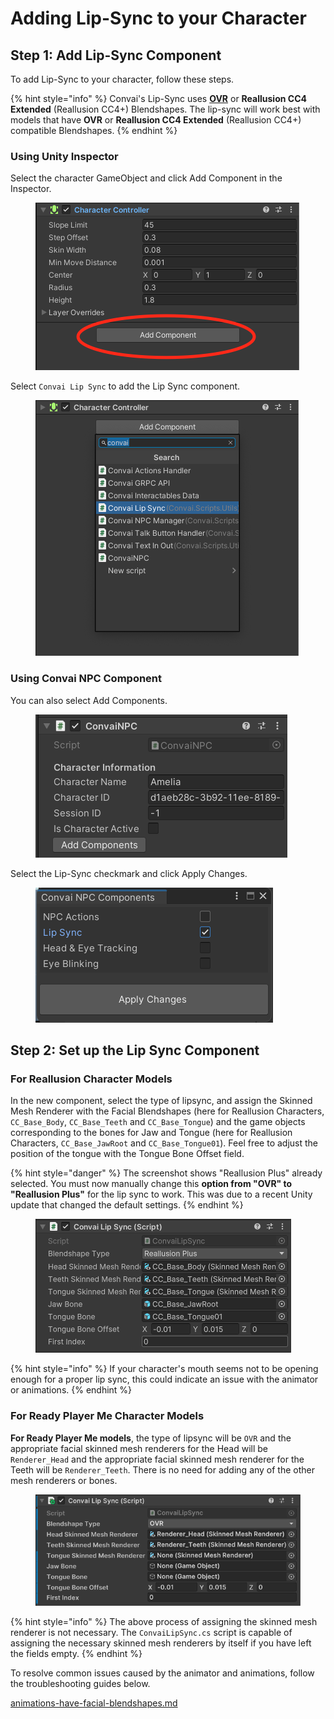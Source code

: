 # Adding Lip-Sync to your Character

## Step 1: Add Lip-Sync Component

To add Lip-Sync to your character, follow these steps.

{% hint style="info" %}
Convai's Lip-Sync uses [**OVR**](https://developer.oculus.com/documentation/unity/audio-ovrlipsync-viseme-reference/) or **Reallusion CC4 Extended** (Reallusion CC4+) Blendshapes. The lip-sync will work best with models that have **OVR** or **Reallusion CC4 Extended** (Reallusion CC4+) compatible Blendshapes.&#x20;
{% endhint %}

### Using Unity Inspector

Select the character GameObject and click Add Component in the Inspector.

<figure><img src="../../.gitbook/assets/image (259).png" alt=""><figcaption></figcaption></figure>

Select `Convai Lip Sync` to add the Lip Sync component.

<figure><img src="../../.gitbook/assets/image (258).png" alt=""><figcaption></figcaption></figure>

### Using Convai NPC Component

You can also select Add Components.

<figure><img src="../../.gitbook/assets/image (2) (1).png" alt=""><figcaption></figcaption></figure>

Select the Lip-Sync checkmark and click Apply Changes.

<figure><img src="../../.gitbook/assets/image (3) (1).png" alt=""><figcaption></figcaption></figure>

## Step 2: Set up the Lip Sync Component

### For Reallusion Character Models

In the new component, select the type of lipsync, and assign the Skinned Mesh Renderer with the Facial Blendshapes (here for Reallusion Characters, `CC_Base_Body`, `CC_Base_Teeth` and `CC_Base_Tongue`)  and the game objects corresponding to the bones for Jaw and Tongue (here for Reallusion Characters, `CC_Base_JawRoot` and `CC_Base_Tongue01`). Feel free to adjust the position of the tongue with the Tongue Bone Offset field. &#x20;

{% hint style="danger" %}
The screenshot shows "Reallusion Plus" already selected. You must now manually change this **option from "OVR" to "Reallusion Plus"** for the lip sync to work. This was due to a recent Unity update that changed the default settings.
{% endhint %}

<figure><img src="../../.gitbook/assets/image (257).png" alt=""><figcaption></figcaption></figure>

{% hint style="info" %}
If your character's mouth seems not to be opening enough for a proper lip sync, this could indicate an issue with the animator or animations.
{% endhint %}

### For Ready Player Me Character Models

**For Ready Player Me models**, the type of lipsync will be `OVR` and the appropriate facial skinned mesh renderers for the Head will be `Renderer_Head` and the appropriate facial skinned mesh renderer for the Teeth will be `Renderer_Teeth`. There is no need for adding any of the other mesh renderers or bones.&#x20;

<figure><img src="../../.gitbook/assets/image (277) (1).png" alt=""><figcaption></figcaption></figure>

{% hint style="info" %}
The above process of assigning the skinned mesh renderer is not necessary. The `ConvaiLipSync.cs` script is capable of assigning the necessary skinned mesh renderers by itself if you have left the fields empty.
{% endhint %}

To resolve common issues caused by the animator and animations, follow the troubleshooting guides below.

[animations-have-facial-blendshapes.md](troubleshooting-guide/animations-have-facial-blendshapes.md "mention")
